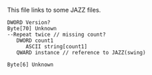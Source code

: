 This file links to some JAZZ files.

```
DWORD Version?
Byte[70] Unknown
--Repeat twice // missing count?
   DWORD count1
      ASCII string[count1]
   QWARD instance // reference to JAZZ(swing)

Byte[6] Unknown

```